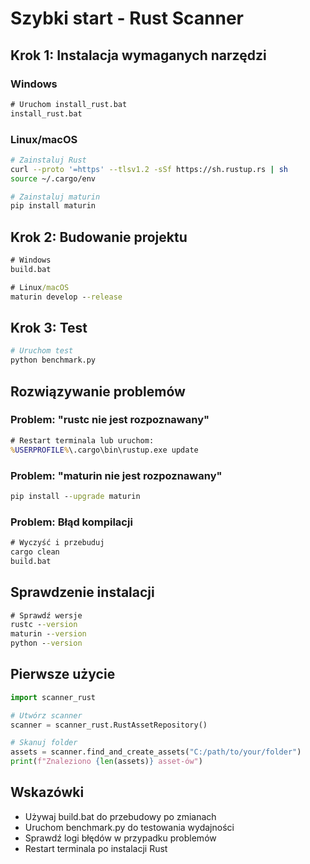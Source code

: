 # Szybki start - Rust Scanner

## Krok 1: Instalacja wymaganych narzędzi

### Windows

```cmd
# Uruchom install_rust.bat
install_rust.bat
```

### Linux/macOS

```bash
# Zainstaluj Rust
curl --proto '=https' --tlsv1.2 -sSf https://sh.rustup.rs | sh
source ~/.cargo/env

# Zainstaluj maturin
pip install maturin
```

## Krok 2: Budowanie projektu

```cmd
# Windows
build.bat

# Linux/macOS
maturin develop --release
```

## Krok 3: Test

```python
# Uruchom test
python benchmark.py
```

## Rozwiązywanie problemów

### Problem: "rustc nie jest rozpoznawany"

```cmd
# Restart terminala lub uruchom:
%USERPROFILE%\.cargo\bin\rustup.exe update
```

### Problem: "maturin nie jest rozpoznawany"

```cmd
pip install --upgrade maturin
```

### Problem: Błąd kompilacji

```cmd
# Wyczyść i przebuduj
cargo clean
build.bat
```

## Sprawdzenie instalacji

```cmd
# Sprawdź wersje
rustc --version
maturin --version
python --version
```

## Pierwsze użycie

```python
import scanner_rust

# Utwórz scanner
scanner = scanner_rust.RustAssetRepository()

# Skanuj folder
assets = scanner.find_and_create_assets("C:/path/to/your/folder")
print(f"Znaleziono {len(assets)} asset-ów")
```

## Wskazówki

- Używaj build.bat do przebudowy po zmianach
- Uruchom benchmark.py do testowania wydajności
- Sprawdź logi błędów w przypadku problemów
- Restart terminala po instalacji Rust
